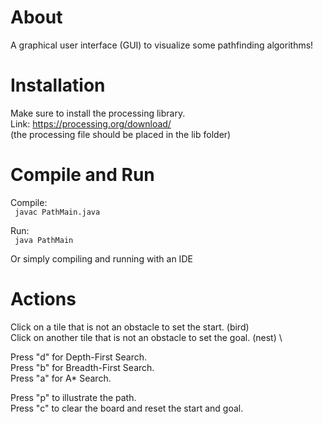 # About

A graphical user interface (GUI) to visualize some pathfinding algorithms! 

# Installation

Make sure to install the processing library. \
Link: https://processing.org/download/ \
(the processing file should be placed in the lib folder)

# Compile and Run

Compile: \
<code> javac PathMain.java </code> 

Run: \
<code> java PathMain </code>

Or simply compiling and running with an IDE

# Actions

Click on a tile that is not an obstacle to set the start. (bird) \
Click on another tile that is not an obstacle to set the goal. (nest) \

Press "d" for Depth-First Search. \
Press "b" for Breadth-First Search. \
Press "a" for A* Search. 

Press "p" to illustrate the path. \
Press "c" to clear the board and reset the start and goal.